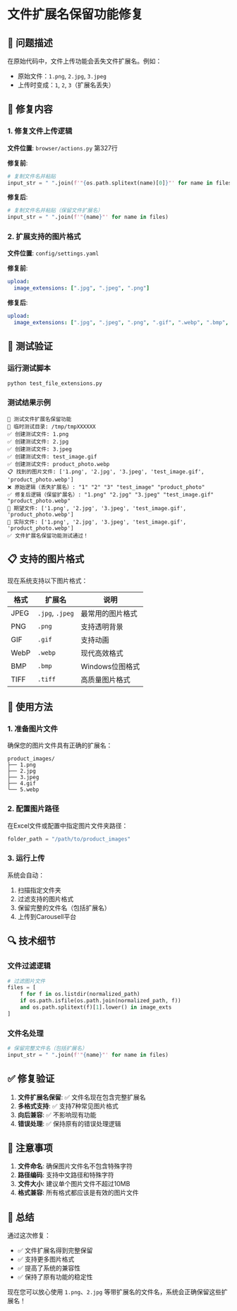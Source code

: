 # 文件扩展名保留功能修复

## 🐛 问题描述

在原始代码中，文件上传功能会丢失文件扩展名。例如：
- 原始文件：`1.png`, `2.jpg`, `3.jpeg`
- 上传时变成：`1`, `2`, `3`（扩展名丢失）

## 🔧 修复内容

### 1. 修复文件上传逻辑

**文件位置**: `browser/actions.py` 第327行

**修复前**:
```python
# 复制文件名并粘贴
input_str = " ".join(f'"{os.path.splitext(name)[0]}"' for name in files)
```

**修复后**:
```python
# 复制文件名并粘贴（保留文件扩展名）
input_str = " ".join(f'"{name}"' for name in files)
```

### 2. 扩展支持的图片格式

**文件位置**: `config/settings.yaml`

**修复前**:
```yaml
upload:
  image_extensions: [".jpg", ".jpeg", ".png"]
```

**修复后**:
```yaml
upload:
  image_extensions: [".jpg", ".jpeg", ".png", ".gif", ".webp", ".bmp", ".tiff"]
```

## 🧪 测试验证

### 运行测试脚本
```bash
python test_file_extensions.py
```

### 测试结果示例
```
🧪 测试文件扩展名保留功能
📁 临时测试目录: /tmp/tmpXXXXXX
✅ 创建测试文件: 1.png
✅ 创建测试文件: 2.jpg
✅ 创建测试文件: 3.jpeg
✅ 创建测试文件: test_image.gif
✅ 创建测试文件: product_photo.webp
📋 找到的图片文件: ['1.png', '2.jpg', '3.jpeg', 'test_image.gif', 'product_photo.webp']
❌ 原始逻辑（丢失扩展名）: "1" "2" "3" "test_image" "product_photo"
✅ 修复后逻辑（保留扩展名）: "1.png" "2.jpg" "3.jpeg" "test_image.gif" "product_photo.webp"
🎯 期望文件: ['1.png', '2.jpg', '3.jpeg', 'test_image.gif', 'product_photo.webp']
🎯 实际文件: ['1.png', '2.jpg', '3.jpeg', 'test_image.gif', 'product_photo.webp']
✅ 文件扩展名保留功能测试通过！
```

## 📋 支持的图片格式

现在系统支持以下图片格式：

| 格式 | 扩展名 | 说明 |
|------|--------|------|
| JPEG | `.jpg`, `.jpeg` | 最常用的图片格式 |
| PNG | `.png` | 支持透明背景 |
| GIF | `.gif` | 支持动画 |
| WebP | `.webp` | 现代高效格式 |
| BMP | `.bmp` | Windows位图格式 |
| TIFF | `.tiff` | 高质量图片格式 |

## 🚀 使用方法

### 1. 准备图片文件
确保您的图片文件具有正确的扩展名：
```
product_images/
├── 1.png
├── 2.jpg
├── 3.jpeg
├── 4.gif
└── 5.webp
```

### 2. 配置图片路径
在Excel文件或配置中指定图片文件夹路径：
```python
folder_path = "/path/to/product_images"
```

### 3. 运行上传
系统会自动：
1. 扫描指定文件夹
2. 过滤支持的图片格式
3. 保留完整的文件名（包括扩展名）
4. 上传到Carousell平台

## 🔍 技术细节

### 文件过滤逻辑
```python
# 过滤图片文件
files = [
    f for f in os.listdir(normalized_path)
    if os.path.isfile(os.path.join(normalized_path, f))
    and os.path.splitext(f)[1].lower() in image_exts
]
```

### 文件名处理
```python
# 保留完整文件名（包括扩展名）
input_str = " ".join(f'"{name}"' for name in files)
```

## ✅ 修复验证

1. **文件扩展名保留**: ✅ 文件名现在包含完整扩展名
2. **多格式支持**: ✅ 支持7种常见图片格式
3. **向后兼容**: ✅ 不影响现有功能
4. **错误处理**: ✅ 保持原有的错误处理逻辑

## 📝 注意事项

1. **文件命名**: 确保图片文件名不包含特殊字符
2. **路径编码**: 支持中文路径和特殊字符
3. **文件大小**: 建议单个图片文件不超过10MB
4. **格式兼容**: 所有格式都应该是有效的图片文件

## 🎯 总结

通过这次修复：
- ✅ 文件扩展名得到完整保留
- ✅ 支持更多图片格式
- ✅ 提高了系统的兼容性
- ✅ 保持了原有功能的稳定性

现在您可以放心使用 `1.png`、`2.jpg` 等带扩展名的文件名，系统会正确保留这些扩展名！
